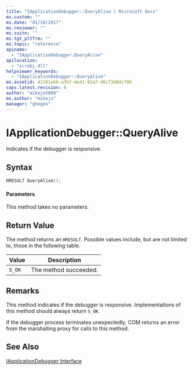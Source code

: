 ```yaml
---
title: "IApplicationDebugger::QueryAlive | Microsoft Docs"
ms.custom: ""
ms.date: "01/18/2017"
ms.reviewer: ""
ms.suite: ""
ms.tgt_pltfrm: ""
ms.topic: "reference"
apiname: 
  - "IApplicationDebugger.QueryAlive"
apilocation: 
  - "scrobj.dll"
helpviewer_keywords: 
  - "IApplicationDebugger::QueryAlive"
ms.assetid: 41181ebb-a3bf-4e41-82af-d6c7348dc706
caps.latest.revision: 8
author: "mikejo5000"
ms.author: "mikejo"
manager: "ghogen"
---
```

# IApplicationDebugger::QueryAlive
Indicates if the debugger is responsive.  
  
## Syntax  
  
```cpp
HRESULT QueryAlive();  
```  
  
#### Parameters  
 This method takes no parameters.  
  
## Return Value  
 The method returns an `HRESULT`. Possible values include, but are not limited to, those in the following table.  
  
|Value|Description|  
|-----------|-----------------|  
|`S_OK`|The method succeeded.|  
  
## Remarks  
 This method indicates if the debugger is responsive. Implementations of this method should always return `S_OK`.  
  
 If the debugger process terminates unexpectedly, COM returns an error from the marshalling proxy for calls to this method.  
  
## See Also  
 [IApplicationDebugger Interface](../../winscript/reference/iapplicationdebugger-interface.md)